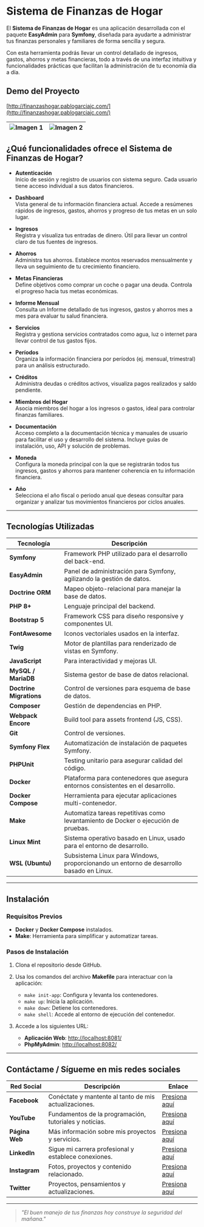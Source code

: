 # Sistema de Finanzas de Hogar

El **Sistema de Finanzas de Hogar** es una aplicación desarrollada con el paquete **EasyAdmin** para **Symfony**, diseñada para ayudarte a administrar tus finanzas personales y familiares de forma sencilla y segura.

Con esta herramienta podrás llevar un control detallado de ingresos, gastos, ahorros y metas financieras, todo a través de una interfaz intuitiva y funcionalidades prácticas que facilitan la administración de tu economía día a día.

## Demo del Proyecto

[http://finanzashogar.pablogarciajc.com/](http://finanzashogar.pablogarciajc.com/)

| ![Imagen 1](https://pablogarciajc.com/wp-content/uploads/2025/07/sistema_finanzas_hogar1.webp) | ![Imagen 2](https://pablogarciajc.com/wp-content/uploads/2025/07/sistema_finanzas_hogar5.webp) |
|-----------|-----------|

## ¿Qué funcionalidades ofrece el Sistema de Finanzas de Hogar?

- **Autenticación**  
  Inicio de sesión y registro de usuarios con sistema seguro. Cada usuario tiene acceso individual a sus datos financieros.

- **Dashboard**  
  Vista general de tu información financiera actual. Accede a resúmenes rápidos de ingresos, gastos, ahorros y progreso de tus metas en un solo lugar.
  
- **Ingresos**  
  Registra y visualiza tus entradas de dinero. Útil para llevar un control claro de tus fuentes de ingresos.

- **Ahorros**  
 Administra tus ahorros. Establece montos reservados mensualmente y lleva un seguimiento de tu crecimiento financiero.

- **Metas Financieras**  
  Define objetivos como comprar un coche o pagar una deuda. Controla el progreso hacia tus metas económicas.

- **Informe Mensual**  
  Consulta un Informe detallado de tus ingresos, gastos y ahorros mes a mes para evaluar tu salud financiera.

- **Servicios**  
  Registra y gestiona servicios contratados como agua, luz o internet para llevar control de tus gastos fijos.

- **Períodos**  
  Organiza la información financiera por períodos (ej. mensual, trimestral) para un análisis estructurado.

- **Créditos**  
  Administra deudas o créditos activos, visualiza pagos realizados y saldo pendiente.

- **Miembros del Hogar**  
  Asocia miembros del hogar a los ingresos o gastos, ideal para controlar finanzas familiares.

- **Documentación**  
  Acceso completo a la documentación técnica y manuales de usuario para facilitar el uso y desarrollo del sistema. Incluye guías de instalación, uso, API y solución de problemas.

- **Moneda**  
  Configura la moneda principal con la que se registrarán todos tus ingresos, gastos y ahorros para mantener coherencia en tu información financiera.

- **Año**  
  Selecciona el año fiscal o periodo anual que deseas consultar para organizar y analizar tus movimientos financieros por ciclos anuales.

---

## Tecnologías Utilizadas  

| **Tecnología**           | **Descripción**                                                                                                              |
|--------------------------|------------------------------------------------------------------------------------------------------------------------------|
| **Symfony**              | Framework PHP utilizado para el desarrollo del back-end.                                                                    |
| **EasyAdmin**            | Panel de administración para Symfony, agilizando la gestión de datos.                                                       |
| **Doctrine ORM**         | Mapeo objeto-relacional para manejar la base de datos.                                                                       |
| **PHP 8+**               | Lenguaje principal del backend.                                                                                              |
| **Bootstrap 5**          | Framework CSS para diseño responsive y componentes UI.                                                                       |
| **FontAwesome**          | Iconos vectoriales usados en la interfaz.                                                                                    |
| **Twig**                 | Motor de plantillas para renderizado de vistas en Symfony.                                                                   |
| **JavaScript**           | Para interactividad y mejoras UI.                                                                                            |
| **MySQL / MariaDB**      | Sistema gestor de base de datos relacional.                                                                                  |
| **Doctrine Migrations**  | Control de versiones para esquema de base de datos.                                                                           |
| **Composer**             | Gestión de dependencias en PHP.                                                                                              |
| **Webpack Encore**       | Build tool para assets frontend (JS, CSS).                                                                                   |
| **Git**                  | Control de versiones.                                                                                                        |
| **Symfony Flex**          | Automatización de instalación de paquetes Symfony.                                                                           |
| **PHPUnit**              | Testing unitario para asegurar calidad del código.                                                                           |
| **Docker**               | Plataforma para contenedores que asegura entornos consistentes en el desarrollo.                                             |
| **Docker Compose**       | Herramienta para ejecutar aplicaciones multi-contenedor.                                                                    |
| **Make**                 | Automatiza tareas repetitivas como levantamiento de Docker o ejecución de pruebas.                                           |
| **Linux Mint**           | Sistema operativo basado en Linux, usado para el entorno de desarrollo.                                                      |
| **WSL (Ubuntu)**         | Subsistema Linux para Windows, proporcionando un entorno de desarrollo basado en Linux.                                      |

---

## Instalación  

### Requisitos Previos  

- **Docker** y **Docker Compose** instalados.  
- **Make**: Herramienta para simplificar y automatizar tareas.  

### Pasos de Instalación  

1. Clona el repositorio desde GitHub.  
2. Usa los comandos del archivo **Makefile** para interactuar con la aplicación:  
   - `make init-app`: Configura y levanta los contenedores.  
   - `make up`: Inicia la aplicación.  
   - `make down`: Detiene los contenedores.  
   - `make shell`: Accede al entorno de ejecución del contenedor.  

3. Accede a los siguientes URL:
   - **Aplicación Web**: [http://localhost:8081/](http://localhost:8081/)
   - **PhpMyAdmin**: [http://localhost:8082/](http://localhost:8082/)

---

## Contáctame / Sígueme en mis redes sociales

| Red Social   | Descripción                                              | Enlace                   |
|--------------|----------------------------------------------------------|--------------------------|
| **Facebook** | Conéctate y mantente al tanto de mis actualizaciones.    | [Presiona aquí](https://www.facebook.com/PabloGarciaJC) |
| **YouTube**  | Fundamentos de la programación, tutoriales y noticias.   | [Presiona aquí](https://www.youtube.com/channel/UC5I4oY7BeNwT4gBu1ZKsEhwl)     |
| **Página Web** | Más información sobre mis proyectos y servicios.        | [Presiona aquí](https://pablogarciajc.com/)              |
| **LinkedIn** | Sigue mi carrera profesional y establece conexiones.     | [Presiona aquí](https://www.linkedin.com/in/pablogarciajc) |
| **Instagram**| Fotos, proyectos y contenido relacionado.                 | [Presiona aquí](https://www.instagram.com/pablogarciajc) |
| **Twitter**  | Proyectos, pensamientos y actualizaciones.                | [Presiona aquí](https://x.com/PabloGarciaJC?t=lct1gxvE8DkqAr8dgxrHIw&s=09)   |

---
> _"El buen manejo de tus finanzas hoy construye la seguridad del mañana."_

